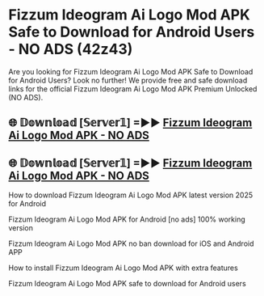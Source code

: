 # Fizzum Ideogram Ai Logo Mod APK Safe to Download for Android Users - NO ADS (42z43)

Are you looking for Fizzum Ideogram Ai Logo Mod APK Safe to Download for Android Users? Look no further! We provide free and safe download links for the official Fizzum Ideogram Ai Logo Mod APK Premium Unlocked (NO ADS).

## 🌐 𝔻𝕠𝕨𝕟𝕝𝕠𝕒𝕕 [𝕊𝕖𝕣𝕧𝕖𝕣𝟙] =►► [Fizzum Ideogram Ai Logo Mod APK - NO ADS](https://getmodsapk.pages.dev?q=Fizzum+Ideogram+Ai+Logo+Mod+APK)

## 🌐 𝔻𝕠𝕨𝕟𝕝𝕠𝕒𝕕 [𝕊𝕖𝕣𝕧𝕖𝕣𝟙] =►► [Fizzum Ideogram Ai Logo Mod APK - NO ADS](https://getmodsapk.pages.dev?q=Fizzum+Ideogram+Ai+Logo+Mod+APK)

How to download Fizzum Ideogram Ai Logo Mod APK latest version 2025 for Android

Fizzum Ideogram Ai Logo Mod APK for Android [no ads] 100% working version

Fizzum Ideogram Ai Logo Mod APK no ban download for iOS and Android APP

How to install Fizzum Ideogram Ai Logo Mod APK with extra features

Fizzum Ideogram Ai Logo Mod APK safe to download for Android users